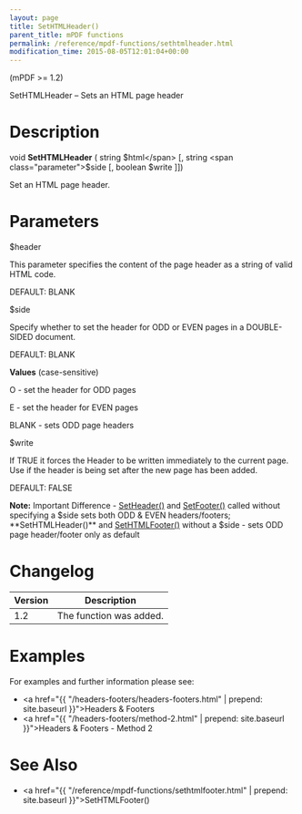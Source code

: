```yaml
---
layout: page
title: SetHTMLHeader()
parent_title: mPDF functions
permalink: /reference/mpdf-functions/sethtmlheader.html
modification_time: 2015-08-05T12:01:04+00:00
---
```


(mPDF >= 1.2)

SetHTMLHeader – Sets an HTML page header

# Description

void **SetHTMLHeader** (
string <span class="parameter">$html</span>
[, string <span class="parameter">$side</span>
[, boolean <span class="parameter">$write</span>
]])

Set an HTML page header.

# Parameters

<span class="parameter">$header</span>

This parameter specifies the content of the page header as a string of valid HTML code.

<span class="smallblock">DEFAULT</span>: <span class="smallblock">BLANK</span>

<span class="parameter">$side</span>

Specify whether to set the header for <span class="smallblock">ODD</span> or <span class="smallblock">EVEN</span> pages
in a <span class="smallblock">DOUBLE-SIDED</span> document.

<span class="smallblock">DEFAULT</span>: <span class="smallblock">BLANK</span>

**Values** (case-sensitive)

O - set the header for <span class="smallblock">ODD</span> pages

E - set the header for <span class="smallblock">EVEN</span> pages

<span class="smallblock">BLANK</span> - sets <span class="smallblock">ODD</span> page headers

<span class="parameter">$write</span>

If <span class="smallblock">TRUE</span> it forces the Header to be written immediately to the current page. Use if the
header is being set after the new page has been added.

<span class="smallblock">DEFAULT</span>: <span class="smallblock">FALSE</span>

<div class="alert alert-info" role="alert">
	<strong>Note:</strong> Important Difference -
	<a href="{{ "/reference/mpdf-functions/setheader.html" | prepend: site.baseurl }}">SetHeader()</a> and
	<a href="{{ "/reference/mpdf-functions/setfooter.html" | prepend: site.baseurl }}">SetFooter()</a> called without
	specifying a <span class="parameter">$side</span> sets both <span class="smallblock">ODD</span> &amp;
	<span class="smallblock">EVEN</span> headers/footers; **SetHTMLHeader()**
	and <a href="{{ "/reference/mpdf-functions/sethtmlfooter.html" | prepend: site.baseurl }}">SetHTMLFooter()</a>
	without a <span class="parameter">$side</span> - sets <span class="smallblock">ODD</span> page header/footer only
	as default
</div>

# Changelog

<table class="table"> <thead>
<tr> <th>Version</th><th>Description</th> </tr>
</thead> <tbody>
<tr>
<td>1.2</td>
<td>The function was added.</td>
</tr>
</tbody> </table>

# Examples

For examples and further information please see:

- <a href="{{ "/headers-footers/headers-footers.html" | prepend: site.baseurl }}">Headers &amp; Footers</a>
- <a href="{{ "/headers-footers/method-2.html" | prepend: site.baseurl }}">Headers &amp; Footers - Method 2</a>

# See Also

- <a href="{{ "/reference/mpdf-functions/sethtmlfooter.html" | prepend: site.baseurl }}">SetHTMLFooter()</a>
